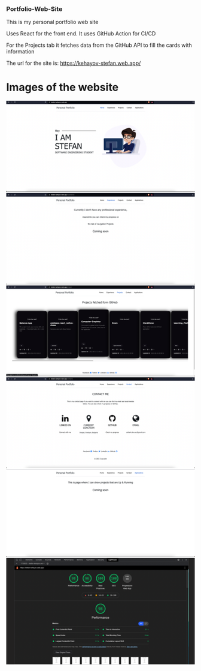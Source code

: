### Portfolio-Web-Site

This is my personal portfolio web site

Uses React for the front end. It uses GitHub Action for CI/CD

For the Projects tab it fetches data from the GitHub API to fill the cards with information 

The url for the site is: https://kehayov-stefan.web.app/
# Images of the website

![1](./img/1.png)
![2](./img/2.png)
![3](./img/3.png)
![4](./img/4.png)
![5](./img/5.png)
![6](./img/6.png)
